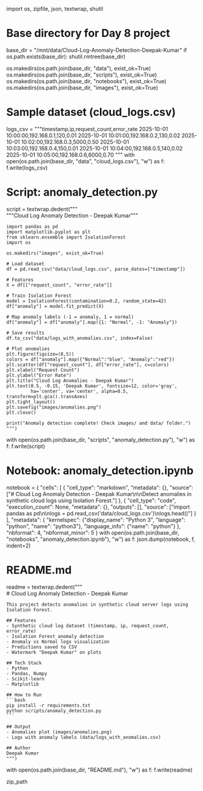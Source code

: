 import os, zipfile, json, textwrap, shutil

# Base directory for Day 8 project
base_dir = "/mnt/data/Cloud-Log-Anomaly-Detection-Deepak-Kumar"
if os.path.exists(base_dir):
    shutil.rmtree(base_dir)

os.makedirs(os.path.join(base_dir, "data"), exist_ok=True)
os.makedirs(os.path.join(base_dir, "scripts"), exist_ok=True)
os.makedirs(os.path.join(base_dir, "notebooks"), exist_ok=True)
os.makedirs(os.path.join(base_dir, "images"), exist_ok=True)

# Sample dataset (cloud_logs.csv)
logs_csv = """timestamp,ip,request_count,error_rate
2025-10-01 10:00:00,192.168.0.1,120,0.01
2025-10-01 10:01:00,192.168.0.2,130,0.02
2025-10-01 10:02:00,192.168.0.3,5000,0.50
2025-10-01 10:03:00,192.168.0.4,150,0.01
2025-10-01 10:04:00,192.168.0.5,140,0.02
2025-10-01 10:05:00,192.168.0.6,6000,0.70
"""
with open(os.path.join(base_dir, "data", "cloud_logs.csv"), "w") as f:
    f.write(logs_csv)

# Script: anomaly_detection.py
script = textwrap.dedent("""\
    \"\"\"Cloud Log Anomaly Detection - Deepak Kumar\"\"\"

    import pandas as pd
    import matplotlib.pyplot as plt
    from sklearn.ensemble import IsolationForest
    import os

    os.makedirs("images", exist_ok=True)

    # Load dataset
    df = pd.read_csv("data/cloud_logs.csv", parse_dates=["timestamp"])

    # Features
    X = df[["request_count", "error_rate"]]

    # Train Isolation Forest
    model = IsolationForest(contamination=0.2, random_state=42)
    df["anomaly"] = model.fit_predict(X)

    # Map anomaly labels (-1 = anomaly, 1 = normal)
    df["anomaly"] = df["anomaly"].map({1: "Normal", -1: "Anomaly"})

    # Save results
    df.to_csv("data/logs_with_anomalies.csv", index=False)

    # Plot anomalies
    plt.figure(figsize=(8,5))
    colors = df["anomaly"].map({"Normal":"blue", "Anomaly":"red"})
    plt.scatter(df["request_count"], df["error_rate"], c=colors)
    plt.xlabel("Request Count")
    plt.ylabel("Error Rate")
    plt.title("Cloud Log Anomalies - Deepak Kumar")
    plt.text(0.5, -0.15, 'Deepak Kumar', fontsize=12, color='gray',
             ha='center', va='center', alpha=0.5, transform=plt.gca().transAxes)
    plt.tight_layout()
    plt.savefig("images/anomalies.png")
    plt.close()

    print("Anomaly detection complete! Check images/ and data/ folder.")
    """)
with open(os.path.join(base_dir, "scripts", "anomaly_detection.py"), "w") as f:
    f.write(script)

# Notebook: anomaly_detection.ipynb
notebook = {
 "cells": [
  {
   "cell_type": "markdown",
   "metadata": {},
   "source": ["# Cloud Log Anomaly Detection - Deepak Kumar\n\nDetect anomalies in synthetic cloud logs using Isolation Forest."]
  },
  {
   "cell_type": "code",
   "execution_count": None,
   "metadata": {},
   "outputs": [],
   "source": ["import pandas as pd\n\nlogs = pd.read_csv('data/cloud_logs.csv')\nlogs.head()"]
  }
 ],
 "metadata": {
  "kernelspec": {"display_name": "Python 3", "language": "python", "name": "python3"},
  "language_info": {"name": "python"}
 },
 "nbformat": 4,
 "nbformat_minor": 5
}
with open(os.path.join(base_dir, "notebooks", "anomaly_detection.ipynb"), "w") as f:
    json.dump(notebook, f, indent=2)

# README.md
readme = textwrap.dedent("""\
    # Cloud Log Anomaly Detection - Deepak Kumar

    This project detects anomalies in synthetic cloud server logs using Isolation Forest.

    ## Features
    - Synthetic cloud log dataset (timestamp, ip, request_count, error_rate)
    - Isolation Forest anomaly detection
    - Anomaly vs Normal logs visualization
    - Predictions saved to CSV
    - Watermark "Deepak Kumar" on plots

    ## Tech Stack
    - Python
    - Pandas, Numpy
    - Scikit-learn
    - Matplotlib

    ## How to Run
    ```bash
    pip install -r requirements.txt
    python scripts/anomaly_detection.py
    ```

    ## Output
    - Anomalies plot (images/anomalies.png)
    - Logs with anomaly labels (data/logs_with_anomalies.csv)

    ## Author
    Deepak Kumar
    """)
with open(os.path.join(base_dir, "README.md"), "w") as f:
    f.write(readme)



zip_path
